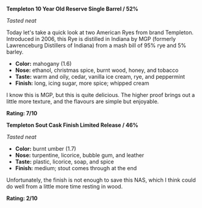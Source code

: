 **Templeton 10 Year Old Reserve Single Barrel / 52%**

*Tasted neat*

Today let's take a quick look at two American Ryes from brand Templeton.  Introduced in 2006, this Rye is distilled in Indiana by MGP (formerly Lawrenceburg Distillers of Indiana) from a mash bill of 95% rye and 5% barley.

* **Color:** mahogany (1.6)
* **Nose:** ethanol, christmas spice, burnt wood, honey, and tobacco
* **Taste:** warm and oily, cedar, vanilla ice cream, rye, and peppermint
* **Finish:** long, icing sugar, more spice; whipped cream

I know this is MGP, but this is quite delicious.  The higher proof brings out a little more texture, and the flavours are simple but enjoyable.

**Rating: 7/10**

**Templeton Sout Cask Finish Limited Release / 46%**

*Tasted neat*

* **Color:** burnt umber (1.7)
* **Nose:** turpentine, licorice, bubble gum, and leather
* **Taste:** plastic, licorice, soap, and spice
* **Finish:** medium; stout comes through at the end

Unfortunately, the finish is not enough to save this NAS, which I think could do well from a little more time resting in wood.

**Rating: 2/10**